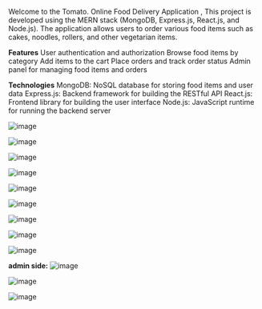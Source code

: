 Welcome to the Tomato.  Online Food Delivery Application , This project is developed using the MERN stack (MongoDB, Express.js, React.js, and Node.js). The application allows users to order various food items such as cakes, noodles, rollers, and other vegetarian items.

**Features**
User authentication and authorization
Browse food items by category
Add items to the cart
Place orders and track order status
Admin panel for managing food items and orders


**Technologies**
MongoDB: NoSQL database for storing food items and user data
Express.js: Backend framework for building the RESTful API
React.js: Frontend library for building the user interface
Node.js: JavaScript runtime for running the backend server



![image](https://github.com/SRINU1221/FoodDeliveryApp/assets/79591949/96bf13f5-203c-4804-bc47-21a2a7265ff3)


![image](https://github.com/SRINU1221/FoodDeliveryApp/assets/79591949/fd7cd9dd-73f6-48ff-8e25-c0794582b9be)

![image](https://github.com/SRINU1221/FoodDeliveryApp/assets/79591949/7e193989-e04c-4a5a-879c-4442ca3a4a38)

![image](https://github.com/SRINU1221/FoodDeliveryApp/assets/79591949/e8ee182d-bb3d-4aa4-9aa0-7bb06a82d7c2)

![image](https://github.com/SRINU1221/FoodDeliveryApp/assets/79591949/8ec07afa-74af-49fe-a2a0-1547b020b665)


![image](https://github.com/SRINU1221/FoodDeliveryApp/assets/79591949/41660df7-26aa-412e-94ff-560289b62046)

![image](https://github.com/SRINU1221/FoodDeliveryApp/assets/79591949/4cd55585-cdb9-41bd-bd8c-a885f8379ebe)

![image](https://github.com/SRINU1221/FoodDeliveryApp/assets/79591949/e6fe1d8b-008e-40c6-85f0-de9e2561d382)


![image](https://github.com/SRINU1221/FoodDeliveryApp/assets/79591949/d457a794-81c3-43b3-8f15-c537e2014095)


**admin side:**
![image](https://github.com/SRINU1221/FoodDeliveryApp/assets/79591949/1d6fc9eb-a45d-49c7-8fa6-eea225ec1d3f)

![image](https://github.com/SRINU1221/FoodDeliveryApp/assets/79591949/f684807d-12ea-4b24-ac2a-f60dfc918d71)


![image](https://github.com/SRINU1221/FoodDeliveryApp/assets/79591949/8d9e4121-78fa-412a-b558-4f5f14fa3629)














